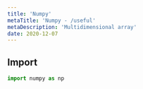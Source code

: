 ```yaml
---
title: 'Numpy'
metaTitle: 'Numpy - /useful'
metaDescription: 'Multidimensional array'
date: 2020-12-07
---
```


<mc minWidth='800'>

<sc>

## Import

```python
import numpy as np

```

</sc>

</mc>